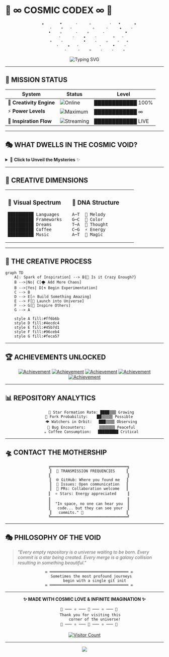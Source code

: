 # 🌌 ∞ **COSMIC CODEX** ∞ 🌌

<div align="center">

```
    ✦       •      ·     ✧        ·   •      ✦
      ·    ∘   ·         ✧     ·     ✦    ·
   •    ✧      ·    ∘      ·         •
      ·     ·    ✦    ·       ∘   ·
    ∘    ·         •    ·    ✧    ·   ∘
      ·    ✦   ·         ·     •    ·
         ·     ·    ∘    ·    ·    ✧
```

</div>

<p align="center">
  <img src="https://readme-typing-svg.demolab.com?font=Orbitron&size=30&pause=1000&color=6A4C93&background=0F0F23&center=true&vCenter=true&width=600&height=100&lines=Welcome+to+the+Void;Where+Ideas+Take+Flight;∞+Infinite+Possibilities+∞;Built+with+%E2%9C%A8+Imagination+%E2%9C%A8" alt="Typing SVG" />
</p>

---

## 🚀 **MISSION STATUS**

<div align="center">

| System | Status | Level |
|--------|--------|-------|
| 🧠 **Creativity Engine** | ![Online](https://img.shields.io/badge/Status-ONLINE-00ff41?style=for-the-badge&logo=data:image/svg+xml;base64,PHN2ZyB3aWR0aD0iMjQiIGhlaWdodD0iMjQiIHZpZXdCb3g9IjAgMCAyNCAyNCIgZmlsbD0ibm9uZSIgeG1sbnM9Imh0dHA6Ly93d3cudzMub3JnLzIwMDAvc3ZnIj4KPGNpcmNsZSBjeD0iMTIiIGN5PSIxMiIgcj0iMTAiIGZpbGw9IiMwMGZmNDEiLz4KPC9zdmc+) | ████████████ 100% |
| ⚡ **Power Levels** | ![Maximum](https://img.shields.io/badge/Power-MAXIMUM-ff6b6b?style=for-the-badge&logo=lightning-bolt) | ████████████ ∞ |
| 🌟 **Inspiration Flow** | ![Streaming](https://img.shields.io/badge/Flow-STREAMING-4ecdc4?style=for-the-badge&logo=stream) | ████████████ LIVE |

</div>

---

## 🎭 **WHAT DWELLS IN THE COSMIC VOID?**

<details>
<summary>🔮 <strong>Click to Unveil the Mysteries</strong> ✨</summary>

<br>

```ascii
    ╭─────────────────────────────────────╮
    │  🌠 This repository exists in a     │
    │     quantum superposition of        │
    │     potential and possibility       │
    │                                     │
    │  🎪 It's a playground for:          │
    │     • Wild experiments 🧪           │
    │     • Crazy prototypes 🛸           │
    │     • Midnight inspirations 🌙      │
    │     • Digital alchemy ⚗️            │
    │                                     │
    │  ✨ Sometimes the best code comes   │
    │     from the most unexpected        │
    │     places in the universe...       │
    ╰─────────────────────────────────────╯
```

</details>

---

## 🎨 **CREATIVE DIMENSIONS**

<table>
<tr>
<td width="50%">

### 🌈 **Visual Spectrum**
```
██████████ Languages
██████████ Frameworks  
██████████ Dreams
██████████ Coffee
██████████ Music
```

</td>
<td width="50%">

### 🧬 **DNA Structure**
```
A─T  🎵 Melody
G─C  🎨 Color
T─A  💭 Thought  
C─G  ⚡ Energy
A─T  🌟 Magic
```

</td>
</tr>
</table>

---

## 🎪 **THE CREATIVE PROCESS**

```mermaid
graph TD
    A[💡 Spark of Inspiration] --> B{🤔 Is it Crazy Enough?}
    B -->|No| C[🌪️ Add More Chaos]
    B -->|Yes| D[⚗️ Begin Experimentation]
    C --> B
    D --> E[🔥 Build Something Amazing]
    E --> F[🚀 Launch into Universe]
    F --> G[🌌 Inspire Others]
    G --> A
    
    style A fill:#ff6b6b
    style D fill:#4ecdc4  
    style E fill:#45b7d1
    style F fill:#96ceb4
    style G fill:#feca57
```

---

## 🏆 **ACHIEVEMENTS UNLOCKED**

<div align="center">

[![Achievement](https://img.shields.io/badge/🌟-Dreamer-gold?style=for-the-badge)](https://github.com)
[![Achievement](https://img.shields.io/badge/🚀-Builder-blue?style=for-the-badge)](https://github.com)
[![Achievement](https://img.shields.io/badge/🎨-Creator-purple?style=for-the-badge)](https://github.com)
[![Achievement](https://img.shields.io/badge/⚡-Innovator-orange?style=for-the-badge)](https://github.com)
[![Achievement](https://img.shields.io/badge/🌌-Cosmic%20Voyager-darkviolet?style=for-the-badge)](https://github.com)

</div>

---

## 📊 **REPOSITORY ANALYTICS**

<div align="center">

```
      🌟 Star Formation Rate: ████▒▒▒ Growing
      🍴 Fork Probability:    ██▒▒▒▒▒ Possible  
      👁️ Watchers in Orbit:   ███▒▒▒▒ Observing
      🐛 Bug Encounters:      ▒▒▒▒▒▒▒ Peaceful
      ☕ Coffee Consumption:   █████████ Critical
```

</div>

---

## 🛸 **CONTACT THE MOTHERSHIP**

<div align="center">

```
    ╔══════════════════════════════════╗
    ║  📡 TRANSMISSION FREQUENCIES     ║
    ║                                  ║
    ║  🌐 GitHub: Where you found me   ║
    ║  💬 Issues: Open communication   ║
    ║  🔀 PRs: Collaboration welcome   ║
    ║  ⭐ Stars: Energy appreciated     ║
    ║                                  ║
    ║  "In space, no one can hear you  ║
    ║   code... but they can see your  ║
    ║   commits." 🚀                   ║
    ╚══════════════════════════════════╝
```

</div>

---

## 🎭 **PHILOSOPHY OF THE VOID**

> *"Every empty repository is a universe waiting to be born. Every commit is a star being created. Every merge is a galaxy collision resulting in something beautiful."*

<div align="center">

```
    ∞ ═══════════════════════════════════ ∞
      Sometimes the most profound journeys
         begin with a single git init
    ∞ ═══════════════════════════════════ ∞
```

</div>

---

<div align="center">

**✨ MADE WITH COSMIC LOVE & INFINITE IMAGINATION ✨**

```
    🌟 ─── ⭐ ─── 🌟 ─── ⭐ ─── 🌟
      Thank you for visiting this 
         corner of the universe!
    🌟 ─── ⭐ ─── 🌟 ─── ⭐ ─── 🌟
```

[![Visitor Count](https://visitcount.itsvg.in/api?id=cosmic-codex&label=Cosmic%20Visitors&color=6&icon=5&pretty=true)](https://visitcount.itsvg.in)

</div>

---

<p align="center">
  <img src="https://capsule-render.vercel.app/api?type=waving&color=gradient&customColorList=6,11,20&height=100&section=footer&text=🌌%20End%20of%20Transmission%20🌌&fontSize=24&fontColor=fff&animation=twinkling"/>
</p>